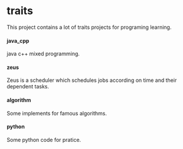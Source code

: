 traits
=====================
This project contains a lot of traits projects for programing learning. 

#### java_cpp
java c++ mixed programming.

#### zeus
Zeus is a scheduler which schedules jobs according on time and their dependent tasks.

#### algorithm
Some implements for famous algorithms.

#### python
Some python code for pratice.
